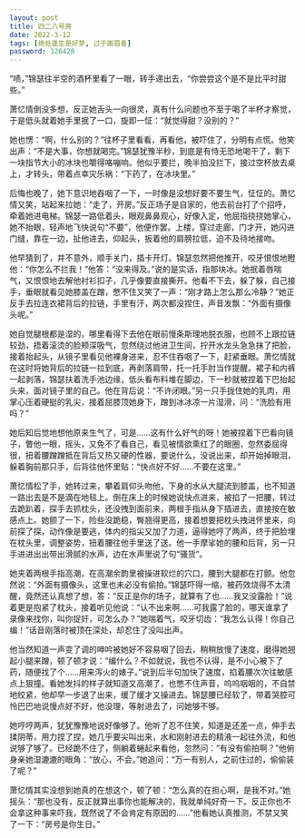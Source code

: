 ```yaml
---
layout: post
title: 四二八号房
date: 2022-3-12
tags: [绝处逢生是好梦, 过于画眉者]
password: 126428
---
```


<script>
    (function(){
        if('126428'){
            if (prompt('请输入密码') !== '126428'){
                alert('密码错误');
                window.close();
            }
        }
    })();  
</script>

“啧，”锦瑟往半空的酒杯里看了一眼，转手递出去，“你尝尝这个是不是比平时甜些。”

萧忆情倒没多想，反正她舌头一向很灵，真有什么问题也不至于喝了半杯才察觉，于是低头就着她手里抿了一口，旋即一怔：“就觉得甜？没别的？”

她也愣：“啊，什么别的？”往杯子里看看，再看他，被吓住了，分明有点慌。他笑出声：“不是大事，你想就喝完。”锦瑟犹豫半秒，到底是有恃无恐地喝干了，剩下一块指节大小的冰块也嚼得咯嘣响。他似乎要拦，晚半拍没拦下，接过空杯放去桌上，才转头，带着点幸灾乐祸：“下药了，在冰块里。”

后悔也晚了，她下意识地吞咽了一下，一时像是没想好要不要生气，怔怔的。萧忆情又笑，站起来拉她：“走了，开房。”反正场子是自家的，他去前台打了个招呼，牵着她进电梯。锦瑟一路低着头，眼观鼻鼻观心，好像入定，他屈指挠挠她掌心，她不抬眼，轻声地飞快说句“不要”，他便作罢。上楼，穿过走廊，门才开，她闪进门缝，靠在一边，扯他进去，仰起头，扳着他的肩膀拉低，迫不及待地接吻。

他早猜到了，并不意外，顺手关门，插卡开灯。锦瑟忽然把他推开，咬牙恨恨地瞪他：“你怎么不拦我！”他答：“没来得及。”说的是实话，指那块冰。她抿着唇喘气，又恨恨地去解他衬衫扣子，几乎像要直接撕开。他看不下去，躲了躲，自己接手，垂眼就看见她膝盖在蹭，憋不住又笑了一声：“刚才路上怎么那么冷静？”她正反手去拉连衣裙背后的拉链，手里有汗，两次都没捏住，声音发飘：“外面有摄像头呢。”

她自觉腿根都是湿的，哪里看得下去他在眼前慢条斯理地脱衣服，也顾不上跟拉链较劲，捂着滚烫的脸颊深吸气，忽然绕过他进卫生间，拧开水龙头急急抹了把脸，接着抬起头，从镜子里看见他裸身进来，忍不住吞咽了一下，赶紧垂眼。萧忆情就在这时将她背后的拉链一拉到底，再剥落肩带，托一托手肘当作提醒。裙子和内裤一起剥落，锦瑟扶着洗手池边缘，低头看布料堆在脚边，下一秒就被捏着下巴抬起头来，面对镜子里的自己。他在背后说：“不许闭眼。”另一只手拢住她的乳肉，用掌心压着硬挺的乳尖，接着屈膝顶她身下，蹭到冰冰凉一片湿滑，问：“洗脸有用吗？”

她后知后觉地想他原来生气了，可是……这有什么好气的呀！她被捏着下巴看向镜子，瞥他一眼，摇头，又免不了看自己，看见被情欲熏红了的眼圈，忽然委屈得很，扭着腰蹭蹭抵在背后又热又硬的性器，要说什么，没说出来，却开始掉眼泪，躲着胸前那只手，后背往他怀里贴：“快点好不好……不要在这里。”

萧忆情松了手，她转过来，攀着肩仰头吻他，下身的水从大腿流到膝盖，也不知道一路出去是不是滴在地毯上。倒在床上的时候她说快点进来，被掐了一把腰，转过去跪趴着，探手去抓枕头，还没拽到面前来，两根手指从身下插进去，直接按在敏感点上。她颤了一下，险些没跪稳，臀翘得更高，接着想要把枕头拽进怀里来，向前探了探，动作像是要逃，体内的指尖又加了力道，逼得她哼了两声，终于把脸埋在枕头里，调整姿势，扭着腰往他手里送了送。他一手摩挲她的腰和后背，另一只手进进出出带出滑腻的水声，边在水声里说了句“骚货”。

她夹着两根手指高潮，在高潮余韵里被操进软烂的穴口，腰到大腿都在打颤。他忽然说：“外面有摄像头，这里也未必没有偷拍。”锦瑟吓得一缩，被药效烧得不太清醒，竟然还认真想了想，答：“反正是你的场子，就算有了也……我又没露脸！”说着更是抱紧了枕头，接着听见他说：“认不出来啊……可我露了脸的，哪天谁拿了录像来找你，叫你捉奸，可怎么办？”她喘着气，咬牙切齿：“我怎么认得！你自己编！”话音刚落时被顶在深处，却忍住了没叫出声。

他当然知道一声变了调的呻吟被她好不容易咽了回去，稍稍放慢了速度，磨得她翘起小腿来蹭，顿了顿才说：“编什么？不如就说，我也不认得，是不小心被下了药，随便找了个……用来泻火的婊子。”说到后半句加快了速度，掐着腰次次往敏感点上狠撞。看她发抖的样子就知道又高潮了，也憋不住声音，呜呜咽咽的，不自禁地绞紧，他却早一步退了出来，缓了缓才又操进去。锦瑟腰已经软了，带着哭腔可怜巴巴地说慢点好不好，他没理，等射进去了，问她够不够。

她哼哼两声，犹犹豫豫地说好像够了。他听了忍不住笑，知道是还差一点，伸手去揉阴蒂，用力捏了捏，她几乎要尖叫出来，水和刚射进去的精液一起往外流，和他说够了够了。已经跪不住了，侧躺着蜷起来看他，忽然问：“有没有偷拍啊？”他俯身亲她湿漉漉的眼角：“放心，不会。”她追问：“万一有别人，之前住过的，偷偷装了呢？”

萧忆情其实没想到她真的在想这个，顿了顿：“怎么真的在担心啊，是我不对。”她摇头：“那也没有，反正就算出事你也能解决的，我就单纯好奇一下。反正你也不会拿这种事来吓我，既然说了不会肯定有原因的……”他看她认真推测，不禁又笑了一下：“房号是你生日。”

<br>
<br>
